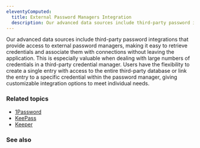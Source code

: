 ```yaml
---
eleventyComputed:
  title: External Password Managers Integration
  description: Our advanced data sources include third-party password integrations that provide access to external password management solutions, making it easy to retrieve credentials and associate them with connections without leaving the application.
---
```


Our advanced data sources include third-party password integrations that provide access to external password managers, making it easy to retrieve credentials and associate them with connections without leaving the application. This is especially valuable when dealing with large numbers of credentials in a third-party credential manager. Users have the flexibility to create a single entry with access to the entire third-party database or link the entry to a specific credential within the password manager, giving customizable integration options to meet individual needs.

### Related topics  

* [1Password](https://docs.devolutions.net/kb/remote-desktop-manager/how-to-articles/configure-1password-integrated-mode/)
* [KeePass](https://docs.devolutions.net/kb/remote-desktop-manager/how-to-articles/configure-keepass-rdm/)  
* [Keeper](https://docs.devolutions.net/kb/remote-desktop-manager/how-to-articles/keeper-credential-entry-settings/)  

### See also  